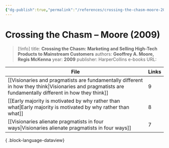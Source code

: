 ```yaml
---
{"dg-publish":true,"permalink":"/references/crossing-the-chasm-moore-2009/"}
---
```



# Crossing the Chasm – Moore (2009)

> [!info]
> title: **Crossing the Chasm: Marketing and Selling High-Tech Products to Mainstream Customers**
> authors: **Geoffrey A. Moore, Regis McKenna**
> year: **2009**
> publisher: HarperCollins e-books
> URL: 



| File                                                                                                                                                        | Links |
| ----------------------------------------------------------------------------------------------------------------------------------------------------------- | ----- |
| [[Visionaries and pragmatists are fundamentally different in how they think\|Visionaries and pragmatists are fundamentally different in how they think]] | 9     |
| [[Early majority is motivated by why rather than what\|Early majority is motivated by why rather than what]]                                             | 8     |
| [[Visionaries alienate pragmatists in four ways\|Visionaries alienate pragmatists in four ways]]                                                         | 7     |

{ .block-language-dataview}